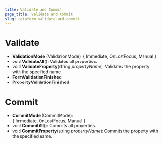 ```yaml
---
title: Validate and Commit
page_title: Validate and Commit
slug: dataform-validate-and-commit
---
```


# Validate

- **ValidationMode** (ValidationMode): { Immediate, OnLostFocus, Manual }
- void **ValidateAll**(): Validates all properties.
- void **ValidateProperty**(string *propertyName*): Validates the property with the specified name. 
- **FormValidationFinished**: 
- **PropertyValidationFinished**: 

# Commit

- **CommitMode** (CommitMode):  
{ Immediate, OnLostFocus, Manual }
- void **CommitAll**(): Commits all properties.
- void **CommitProperty**(string *propertyName*): Commits the property with the specified name.

